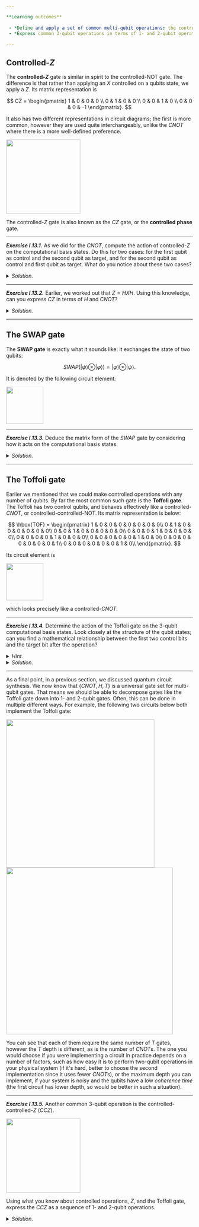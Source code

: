```yaml
---

**Learning outcomes**
 
 - *Define and apply a set of common multi-qubit operations: the controlled-$Z$, Toffoli, and SWAP gates.*
 - *Express common 3-qubit operations in terms of 1- and 2-qubit operations.*

---
```


## Controlled-$Z$

The **controlled-$Z$** gate is similar in spirit to the controlled-NOT gate.
The difference is that rather than applying an $X$ controlled on a qubits state,
we apply a $Z$. Its matrix representation is

$$
    CZ = \begin{pmatrix}
    1 & 0 & 0 & 0 \\
    0 & 1 & 0 & 0 \\
    0 & 0 & 1 & 0 \\
    0 & 0 & 0 & -1
    \end{pmatrix}.
$$

It also has two different representations in circuit diagrams; the first is more
common, however they are used quite interchangeably, unlike the $CNOT$ where
there is a more well-defined preference.

<img src="pics/cz.svg" width="200px">

The controlled-$Z$ gate is also known as the $CZ$ gate, or the **controlled
phase** gate.

---

***Exercise I.13.1.*** As we did for the $CNOT$, compute the action of
   controlled-$Z$ on the computational basis states. Do this for two cases:
   for the first qubit as control and the second qubit as target, and for the second qubit as control and first
   qubit as target. What do you notice about these two cases?


<details>
  <summary><i>Solution.</i></summary>

It doesn't matter in which the direction the control goes; you'll
 always get the same output! The controlled-$Z$ gate is *symmetric*.

<table style="align:center" cellspacing="20" cellpadding="15">
 <tr>
  <th> $\vert ab\rangle$ </th>
  <th> $CZ\vert ab\rangle$ </th>
 </tr>
 <tr>
  <td style="text-align:center">  $\vert 00\rangle$ </td>
  <td style="text-align:center">  $\vert 00\rangle$ </td>
 </tr>
 <tr>
  <td style="text-align:center">  $\vert 01\rangle$ </td>
  <td style="text-align:center">  $\vert 01\rangle$ </td>
 </tr>
 <tr>
  <td style="text-align:center">  $\vert 10\rangle$ </td>
  <td style="text-align:center">  $\vert 10\rangle$ </td>
 </tr>
 <tr>
  <td style="text-align:center">  $\vert 11\rangle$ </td>
  <td style="text-align:center">  $-\vert 11 \rangle$ </td>
 </tr>
</table>

<div align="right"> ▢ </div>

</details>

---

***Exercise I.13.2.*** Earlier, we worked out that $Z = HXH$. Using this knowledge,
can you express $CZ$ in terms of $H$ and $CNOT$?

<details>
  <summary><i>Solution.</i></summary>

At first, you might write down the circuit

<img src="pics/cz_cnot_controlled_h.svg" width="300px">

This is correct, however the controls on the $H$ aren't actually necessary.

<img src="pics/cz_cnot.svg" width="300px">

You can understand why by considering the case where the first qubit is in state
$\vert 0 \rangle$. The $CNOT$ will not be applied; since $H$ is its own inverse,
the two $H$ simply cancel out!  If instead the first qubit is in state $\vert 1
\rangle$, then $HXH = Z$ is applied to the second qubit. ▢

</details>


---

## The SWAP gate

The **SWAP gate** is exactly what it sounds like: it exchanges the state of two
qubits:

$$
SWAP( \vert \psi\rangle \otimes \vert \varphi\rangle ) = \vert \varphi\rangle \otimes \vert \psi\rangle.
$$

It is denoted by the following circuit element:

<img src="pics/swap.svg" width="100px">

---

***Exercise I.13.3.*** Deduce the matrix form of the $SWAP$ gate by considering
   how it acts on the computational basis states.


<details>
  <summary><i>Solution.</i></summary>

You'll find that $|00\rangle$ and $|11\rangle$ are unchanged, but
 $|01\rangle$ and $|10\rangle$ are exchanged. Therefore, the matrix
 representation is

$$
\begin{equation}
    SWAP = \begin{pmatrix}
    1 & 0 & 0 & 0 \\
    0 & 0 & 1 & 0 \\
    0 & 1 & 0 & 0 \\
    0 & 0 & 0 & 1
    \end{pmatrix}.
\end{equation}
$$

<div align="right"> ▢ </div>

</details>

---


## The Toffoli gate

Earlier we mentioned that we could make controlled operations with any number of
qubits. By far the most common such gate is the **Toffoli gate**. The Toffoli
has two control qubits, and behaves effectively like a controlled-$CNOT$, or
controlled-controlled-NOT. Its matrix representation is below:

$$
    \hbox{TOF} = \begin{pmatrix}
    1 & 0 & 0 & 0 & 0 & 0 & 0 & 0\\
    0 & 1 & 0 & 0 & 0 & 0 & 0 & 0\\
    0 & 0 & 1 & 0 & 0 & 0 & 0 & 0\\
    0 & 0 & 0 & 1 & 0 & 0 & 0 & 0\\
    0 & 0 & 0 & 0 & 1 & 0 & 0 & 0\\
    0 & 0 & 0 & 0 & 0 & 1 & 0 & 0\\
    0 & 0 & 0 & 0 & 0 & 0 & 0 & 1\\
    0 & 0 & 0 & 0 & 0 & 0 & 1 & 0\\
    \end{pmatrix}.
$$

Its circuit element is 

<img src="pics/toffoli.svg" width="100px">

which looks precisely like a controlled-$CNOT$.

---

***Exercise I.13.4.*** Determine the action of the Toffoli gate on the 3-qubit
   computational basis states. Look closely at the structure of the qubit
   states; can you find a mathematical relationship between the first two
   control bits and the target bit after the operation?


<details>
  <summary><i>Hint.</i></summary>

 We are working with bits, and so are dealing with a Boolean
 function. Consider which states actually get affected by the Toffoli — what
 Boolean operation produces a non-zero result only for those states when fed the
 two control bits? What other Boolean operation can be applied to use that
 result to modify the target bit?
</details>


<details>
  <summary><i>Solution.</i></summary>

The action of the Toffoli is


<table style="align:center" cellspacing="20" cellpadding="15">
 <tr>
  <th> $\vert abc\rangle$ </th>
  <th> $TOF \vert abc\rangle$ </th>
 </tr>
 <tr>
  <td style="text-align:center">  $\vert 000\rangle$ </td>
  <td style="text-align:center">  $\vert 000\rangle$ </td>
 </tr>
 <tr>
  <td style="text-align:center">  $\vert 001\rangle$ </td>
  <td style="text-align:center">  $\vert 001\rangle$ </td>
 </tr>
 <tr>
  <td style="text-align:center">  $\vert 010\rangle$ </td>
  <td style="text-align:center">  $\vert 010\rangle$ </td>
 </tr>
 <tr>
  <td style="text-align:center">  $\vert 011\rangle$ </td>
  <td style="text-align:center">  $\vert 011\rangle$ </td>
 </tr>
 <tr>
  <td style="text-align:center">  $\vert 100\rangle$ </td>
  <td style="text-align:center">  $\vert 100\rangle$ </td>
 </tr>
 <tr>
  <td style="text-align:center">  $\vert 101\rangle$ </td>
  <td style="text-align:center">  $\vert 101\rangle$ </td>
 </tr>
 <tr>
  <td style="text-align:center">  $\vert 110\rangle$ </td>
  <td style="text-align:center">  $\vert 111\rangle$ </td>
 </tr>
 <tr>
  <td style="text-align:center">  $\vert 111\rangle$ </td>
  <td style="text-align:center">  $\vert 110\rangle$ </td>
 </tr> 
</table>


If you look closely at the bits, you'll find that $TOF|abc\rangle = |ab(c\oplus
(a\cdot b))\rangle$. The value of the AND of bits $a$ and $b$ gets added to the third
bit modulo 2. ▢

</details>

---

As a final point, in a previous section, we discussed quantum circuit synthesis.
We now know that $\{CNOT, H, T\}$ is a universal gate set for multi-qubit
gates. That means we should be able to decompose gates like the Toffoli gate
down into 1- and 2-qubit gates. Often, this can be done in multiple different ways. For
example, the following two circuits below both implement the Toffoli gate:

<img src="pics/toffoli-decomp.svg" width="400px">

<img src="pics/toffoli-decomp_2.svg" width="450px">

You can see that each of them require the same number of $T$ gates, however the
$T$ depth is different, as is the number of $CNOT$s. The one you would choose if
you were implementing a circuit in practice depends on a number of factors, such
as how easy it is to perform two-qubit operations in your physical system (if
it's hard, better to choose the second implementation since it uses fewer
$CNOT$s), or the maximum depth you can implement, if your system is noisy and the
qubits have a low *coherence time* (the first circuit has lower depth, so would
be better in such a situation).

---

***Exercise I.13.5.*** Another common 3-qubit operation is the
   controlled-controlled-$Z$ ($CCZ$).

<img src="pics/ccz.svg" width="200px">

Using what you know about controlled operations, $Z$, and the Toffoli gate,
express the $CCZ$ as a sequence of 1- and 2-qubit operations.


<details>
  <summary><i>Solution.</i></summary>

We know a decomposition for the Toffoli gate, so if we can re-express $CCZ$ in
terms of the Toffoli, then we can recover the decomposition quite easily. Recall that
we can express a $CZ$ in terms of $H$ and $CNOT$; we can extrapolate to the $CCZ$ case:

<img src="pics/ccz_toffoli.svg" width="300px">

Thus, we need only take our Toffoli decomposition, and apply a Hadamard on each
side. In fact, if you look at both decompositions above, there is already a
Hadamard on the third qubit at the start and end of the circuit! These will
cancel out, leaving us with the following circuit for $CCZ$:

<img src="pics/ccz_decomp.svg" width="400px">

When working with large quantum circuits, it is often possible to perform small
**circuit optimizations** like this, such as cancelling adjacent inverse gates,
merging two adjacent rotation gates of the same type, etc. Generally, we would
like automated tools to do this for us, though, as the task becomes cumbersome
very quickly. ▢

</details>